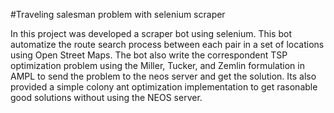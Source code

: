 #Traveling salesman problem with selenium scraper

In this project was developed a scraper bot using selenium. This bot automatize the route search process between each pair in a set of locations using Open Street Maps. The bot also write the correspondent TSP optimization problem using the Miller, Tucker, and Zemlin formulation in AMPL to send the problem to the neos server and get the solution. Its also provided a simple colony ant optimization implementation to get rasonable good solutions without using the NEOS server.
